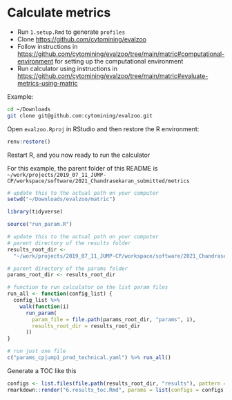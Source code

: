 # Calculate metrics

- Run `1.setup.Rmd` to generate `profiles`
- Clone <https://github.com/cytomining/evalzoo>
- Follow instructions in <https://github.com/cytomining/evalzoo/tree/main/matric#computational-environment> for setting up the computational environment
- Run calculator using instructions in <https://github.com/cytomining/evalzoo/tree/main/matric#evaluate-metrics-using-matric>

Example:

```sh
cd ~/Downloads
git clone git@github.com:cytomining/evalzoo.git
```

Open `evalzoo.Rproj` in RStudio and then restore the R environment:

```r
renv:restore()
```

Restart R, and you now ready to run the calculator

For this example, the parent folder of this README is
`~/work/projects/2019_07_11_JUMP-CP/workspace/software/2021_Chandrasekaran_submitted/metrics`

```r
# update this to the actual path on your computer
setwd("~/Downloads/evalzoo/matric")

library(tidyverse)

source("run_param.R")

# update this to the actual path on your computer
# parent directory of the results folder
results_root_dir <-
  "~/work/projects/2019_07_11_JUMP-CP/workspace/software/2021_Chandrasekaran_submitted/metrics"

# parent directory of the params folder
params_root_dir <- results_root_dir

# function to run calculator on the list param files
run_all <- function(config_list) {
  config_list %>%
    walk(function(i)
      run_param(
        param_file = file.path(params_root_dir, "params", i),
        results_root_dir = results_root_dir
      ))
}

# run just one file
c("params_cpjump1_prod_technical.yaml") %>% run_all()
```

Generate a TOC like this

```r
configs <- list.files(file.path(results_root_dir, "results"), pattern = "[a-z0-9]{8}")
rmarkdown::render("6.results_toc.Rmd", params = list(configs = configs, results_root_dir = results_root_dir))
```
